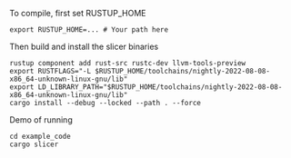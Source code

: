 To compile, first set RUSTUP_HOME

```
export RUSTUP_HOME=... # Your path here
```

Then build and install the slicer binaries
```
rustup component add rust-src rustc-dev llvm-tools-preview
export RUSTFLAGS="-L $RUSTUP_HOME/toolchains/nightly-2022-08-08-x86_64-unknown-linux-gnu/lib"
export LD_LIBRARY_PATH="$RUSTUP_HOME/toolchains/nightly-2022-08-08-x86_64-unknown-linux-gnu/lib"
cargo install --debug --locked --path . --force
```

Demo of running
```
cd example_code
cargo slicer
```
